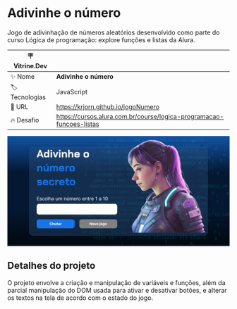 # Adivinhe o número

Jogo de adivinhação de números aleatórios desenvolvido como parte do curso Lógica de programação: explore funções e listas da Alura.

| :placard: Vitrine.Dev ||
| ------------- | --- |
| :sparkles: Nome | **Adivinhe o número**
| :label: Tecnologias | JavaScript
| :rocket: URL | https://krjorn.github.io/jogoNumero
| :fire: Desafio | https://cursos.alura.com.br/course/logica-programacao-funcoes-listas

![Imagem do site.](img/project.png#vitrinedev)

## Detalhes do projeto

O projeto envolve a criação e manipulação de variáveis e funções, além da parcial manipulação do DOM usada para ativar e desativar botões, e alterar os textos na tela de acordo com o estado do jogo.